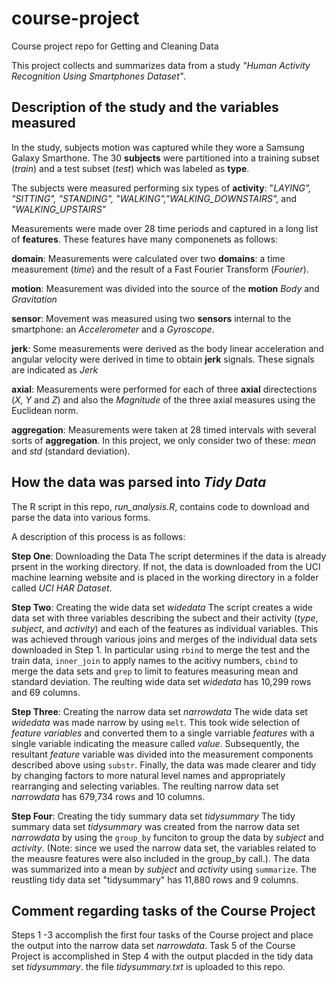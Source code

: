 # course-project
Course project repo for Getting and Cleaning Data

This project collects and summarizes data from a study *"Human Activity Recognition Using Smartphones Dataset"*.

## Description of the study and the variables measured

In the study, subjects motion was captured while they wore a Samsung Galaxy Smarthone. The 30 **subjects** were partitioned into a training subset (*train*) and a test subset (*test*) which was labeled as **type**.

The subjects were measured performing six types of **activity**: "*LAYING", "SITTING", "STANDING", "WALKING","WALKING_DOWNSTAIRS",* and *"WALKING_UPSTAIRS"* 

Measurements were made over 28 time periods and captured in a long list of **features**. These features have many componenets as follows:

 **domain**: Measurements were calculated over two **domains**: a time measurement (*time*) and the result of a Fast Fourier Transform (*Fourier*). 

 **motion**: Measurement was divided into the source of the **motion** *Body* and *Gravitation*

 **sensor**: Movement was measured using two **sensors** internal to the smartphone: an *Accelerometer* and a *Gyroscope*.  

 **jerk**: Some measurements were derived as the body linear acceleration and angular velocity were derived in time to obtain **jerk** signals. These signals are indicated as *Jerk*

 **axial**: Measurements were performed for each of three **axial** directections (*X, Y* and *Z*) and also the *Magnitude* of the three axial measures using the Euclidean norm. 

 **aggregation**: Measurements were taken at 28 timed intervals with several sorts of **aggregation**. In this project, we only consider two of these: *mean* and *std* (standard deviation).

## How the data was parsed into *Tidy Data*

The R script in this repo, *run_analysis.R*, contains code to download and parse the data into various forms. 

A description of this process is as follows:

  **Step One**: Downloading the Data
  The script determines if the data is already prsent in the working directory. If not, the data is downloaded from the UCI machine learning website and is placed in the working directory in a folder called *UCI HAR Dataset*. 

  **Step Two**: Creating the wide data set *widedata*
  The script creates a wide data set with three variables describing the subect and their activity (*type*, *subject*, and *activity*) and each of the features as individual variables. This was achieved through various joins and merges of  the individual data sets downloaded in Step 1. In particular using `rbind` to merge the test and the train data, `inner_join` to apply names to the acitivy numbers, `cbind` to merge the data sets and `grep` to limit to features measuring mean and standard deviation. The reulting wide data set *widedata* has 10,299 rows and 69 columns. 
  
  **Step Three**: Creating the narrow data set *narrowdata*
  The wide data set *widedata* was made narrow by using `melt`.  This took wide selection of *feature variables* and converted them to a single varriable *features* with a single variable indicating the measure called *value*. 
  Subsequently, the resultant *feature* variable was divided into the measurement components described above using `substr`. 
  Finally, the data was made clearer and tidy by changing factors to more natural level names and appropriately rearranging and selecting variables.
  The reulting narrow data set *narrowdata* has 679,734 rows and 10 columns. 
  
   **Step Four**: Creating the tidy summary data set *tidysummary*
  The tidy summary data set *tidysummary* was created from the narrow data set *narrowdata* by using the `group_by` funciton to group the data by *subject* and *activity*. (Note: since we used the narrow data set, the variables related to the meausre features were also included in the group_by call.). The data was summarized into a mean by *subject* and *activity* using `summarize`. 
  The reustling tidy data set "tidysummary" has 11,880 rows and 9 columns.  
  
  ## Comment regarding tasks of the Course Project
  Steps 1 -3 accomplish the first four tasks of the Course project and place the output into the narrow data set *narrowdata*. Task 5 of the Course Project is accomplished in Step 4 with the output placded in the tidy data set *tidysummary*. the file *tidysummary.txt* is uploaded to this repo. 
  
  
